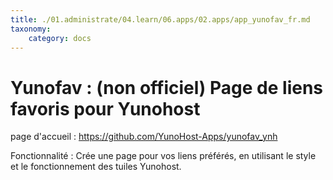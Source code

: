 ```yaml
---
title: ./01.administrate/04.learn/06.apps/02.apps/app_yunofav_fr.md
taxonomy:
    category: docs
---
```

# Yunofav : (non officiel) Page de liens favoris pour Yunohost

page d'accueil : https://github.com/YunoHost-Apps/yunofav_ynh


Fonctionnalité : Crée une page pour vos liens préférés, en utilisant le style et le fonctionnement des tuiles Yunohost.